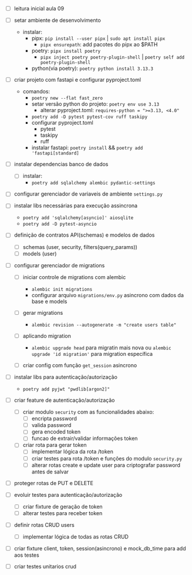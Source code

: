 - [ ] leitura inicial aula 09
- [ ] setar ambiente de desenvolvimento
    - instalar:
        - pipx: `pip install --user pipx` | `sudo apt install pipx`
            - `pipx ensurepath`: add pacotes do pipx ao $PATH
        - poetry: `pipx install poetry`
            - `pipx inject poetry poetry-plugin-shell` | `poetry self add poetry-plugin-shell`
        - python(via poetry): `poetry python install 3.13.3`

- [ ] criar projeto com fastapi e configurar pyproject.toml
    - comandos:
        - `poetry new --flat fast_zero`
        - setar versão python do projeto: `poetry env use 3.13`
          - alterar pyproject.toml: `requires-python = ">=3.13, <4.0"`
        - `poetry add -D pytest pytest-cov ruff taskipy`
        - configurar pyproject.toml
          - pytest
          - taskipy
          - ruff
        - instalar fastapi: `poetry install` && `poetry add 'fastapi[standard]`


- [ ] instalar dependencias banco de dados
  - [ ] instalar:
    - `poetry add sqlalchemy alembic pydantic-settings`

- [ ] configurar gerenciador de variaveis de ambiente `settings.py`


- [ ] instalar libs necessárias para execução assincrona
  - `poetry add 'sqlalchemy[asyncio]' aiosqlite`
  - `poetry add -D pytest-asyncio`


- [ ] definição de contratos API(schemas) e modelos de dados  
  - [ ] schemas (user, security, filters(query_params))
  - [ ] models (user)

- [ ] configurar gerenciador de migrations
  - [ ] iniciar controle de migrations com alembic
    - `alembic init migrations`
    - configurar arquivo `migrations/env.py` asincrono com dados da base e models
  - [ ] gerar migrations
    - `alembic revision --autogenerate -m "create users table"`
  - [ ] aplicando migration
    - `alembic upgrade head` para migratin mais nova ou `alembic upgrade 'id migration'`
    para migration específica
  - [ ] criar config com função `get_session` asincrono


- [ ] instalar libs para autenticação/autorização
  - `poetry add pyjwt "pwdlib[argon2]"`

- [ ] criar feature de autenticação/autorização
  - [ ] criar modulo `security` com as funcionalidades abaixo:
    - [ ] encripta password
    - [ ] valida password
    - [ ] gera encoded token
    - [ ] funcao de extrair/validar informações token
  - [ ] criar rota para gerar token
      - [ ] implementar lógica da rota /token
    - [ ] criar testes para rota /token e funções do modulo `security.py`
    - [ ] alterar rotas create e update user para criptografar password antes de salvar
- [ ] proteger rotas de PUT e DELETE
- [ ] evoluir testes para autenticação/autorização
  - [ ] criar fixture de geração de token
  - [ ] alterar testes para receber token

- [ ] definir rotas CRUD users
  - [ ] implementar lógica de todas as rotas CRUD
- [ ] criar fixture client, token, session(asincrono) e mock_db_time para add aos testes
- [ ] criar testes unitarios crud
